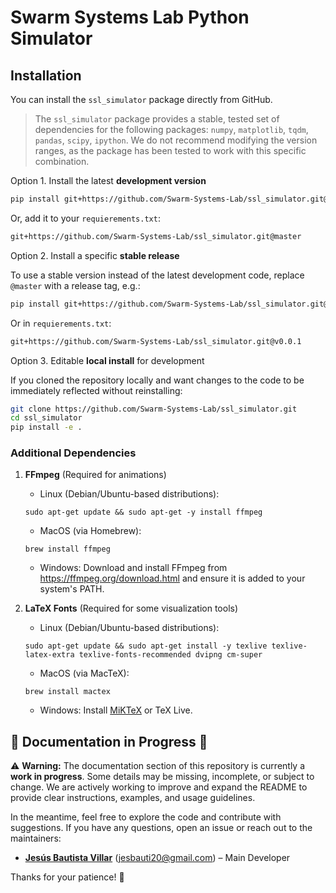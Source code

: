 # Swarm Systems Lab Python Simulator

## Installation

You can install the ```ssl_simulator``` package directly from GitHub.

> The ```ssl_simulator``` package provides a stable, tested set of dependencies for the following packages: ```numpy```, ```matplotlib```, ```tqdm```, ```pandas```, ```scipy```, ```ipython```. We do not recommend modifying the version ranges, as the package has been tested to work with this specific combination.

Option 1. Install the latest **development version**
```bash
pip install git+https://github.com/Swarm-Systems-Lab/ssl_simulator.git@master
```
Or, add it to your ```requierements.txt```:
```txt
git+https://github.com/Swarm-Systems-Lab/ssl_simulator.git@master
```
Option 2. Install a specific **stable release**

To use a stable version instead of the latest development code, replace ```@master``` with a release tag, e.g.:
```bash
pip install git+https://github.com/Swarm-Systems-Lab/ssl_simulator.git@v0.0.1
```
Or in ```requierements.txt```:
```txt
git+https://github.com/Swarm-Systems-Lab/ssl_simulator.git@v0.0.1
```

Option 3. Editable **local install** for development
   
If you cloned the repository locally and want changes to the code to be immediately reflected without reinstalling:
```bash
git clone https://github.com/Swarm-Systems-Lab/ssl_simulator.git
cd ssl_simulator
pip install -e .
```

### Additional Dependencies

1. **FFmpeg** (Required for animations)

    * Linux (Debian/Ubuntu-based distributions):
    ```
    sudo apt-get update && sudo apt-get -y install ffmpeg
    ```
    * MacOS (via Homebrew):
    ```
    brew install ffmpeg
    ```
    * Windows: Download and install FFmpeg from https://ffmpeg.org/download.html and ensure it is added to your system's PATH.


2. **LaTeX Fonts** (Required for some visualization tools)

    * Linux (Debian/Ubuntu-based distributions):
    ```
    sudo apt-get update && sudo apt-get install -y texlive texlive-latex-extra texlive-fonts-recommended dvipng cm-super
    ```
    
    * MacOS (via MacTeX):
    ```
    brew install mactex
    ```

    * Windows: Install [MiKTeX](https://miktex.org/) or TeX Live.

## 🚧 Documentation in Progress 🚧

⚠️ **Warning:** The documentation section of this repository is currently a **work in progress**. Some details may be missing, incomplete, or subject to change. We are actively working to improve and expand the README to provide clear instructions, examples, and usage guidelines.

In the meantime, feel free to explore the code and contribute with suggestions. If you have any questions, open an issue or reach out to the maintainers:

- **[Jesús Bautista Villar](https://sites.google.com/view/jbautista-research)** (<jesbauti20@gmail.com>) – Main Developer


Thanks for your patience! 🚀
